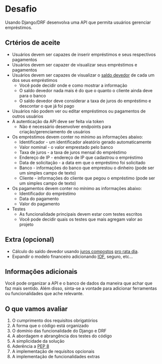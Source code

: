 # Desafio

Usando Django/DRF desenvolva uma API que permita usuários gerenciar empréstimos.

## Crtérios de aceite
* Usuários devem ser capazes de inserir empréstimos e seus respectivos pagamentos
* Usuários devem ser capazer de visualizar seus empréstimos e pagamentos
* Usuários devem ser capazes de visualizar o [saldo devedor](https://duckduckgo.com/?q=saldo+devedor) de cada um dos seus empréstimos
    * Você pode decidir onde e como mostrar a informação
    * O saldo devedor nada mais é do que o quanto o cliente ainda deve para o banco
    * O saldo devedor deve considerar a taxa de juros do empréstimo e descontar o que já foi pago
* Usuários não podem ver ou editar empréstimos ou pagamentos de outros usuários
* A autenticação da API deve ser feita via token
    * Não é necessário desenvolver endpoints para criação/gerenciamento de usuários
* Os empréstimos devem conter no mínimo as informações abaixo:
    * Identificador - um identificador aleatório gerado automaticamente
    * Valor nominal - o valor emprestado pelo banco
    * Taxa de juros - a taxa de juros mensal do empréstimo
    * Endereço de IP - endereço de IP que cadastrou o empréstimo
    * Data de solicitação - a data em que o empréstimo foi solicitado
    * Banco - informações do banco que emprestou o dinheiro (pode ser um simples campo de texto)
    * Cliente - informações do cliente que pegou o empréstimo (pode ser um simples campo de texto)
* Os pagamentos devem conter no mínimo as informações abaixo:
    * Identificador do empréstimo
    * Data do pagamento
    * Valor do pagamento
* Testes
    * As funcionalidade principais devem estar com testes escritos
    * Você pode decidir quais os testes que mais agregam valor ao projeto

## Extra (opcional)
* Cálculo do saldo devedor usando [juros compostos](https://duckduckgo.com/?q=juros+compostos) [pro rata dia](https://duckduckgo.com/?q=pro+rata+dia).
* Expandir o modelo financeiro adicionando [IOF](https://duckduckgo.com/?q=imposto+sobre+operações+financeiras+operação+de+crédito), seguro, etc...

## Informações adicionais
Você pode organizar a API e o banco de dados da maneira que achar que faz mais sentido. Além disso, sinta-se a vontade para adicionar ferramentas ou funcionalidades que ache relevante.

## O que vamos avaliar
1. O cumprimento dos requisitos obrigatórios
2. A forma que o código está organizado
3. O domínio das funcionalidade do Django e DRF
4. A abordagem e abrangência dos testes do código
5. A simplicidade da solução
6. Aderência a [PEP 8](https://duckduckgo.com/?q=pep8)
7. A implementação de requisitos opcionais
8. A implementação de funcionalidades extras
